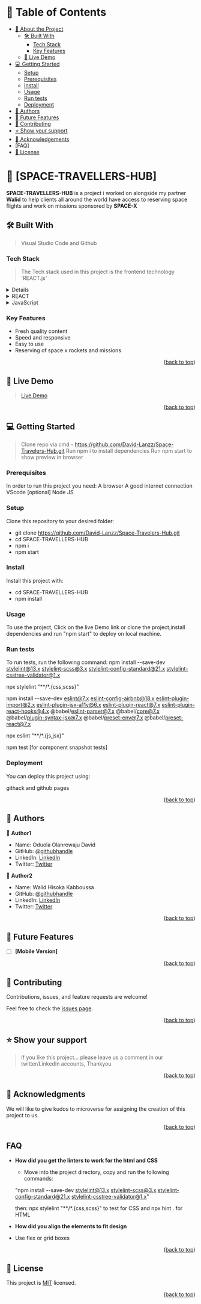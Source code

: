 <a name="readme-top"></a>


# 📗 Table of Contents

- [📖 About the Project](#about-project)
  - [🛠 Built With](#built-with)
    - [Tech Stack](#tech-stack)
    - [Key Features](#key-features)
  - [🚀 Live Demo](#live-demo)
- [💻 Getting Started](#getting-started)
  - [Setup](#setup)
  - [Prerequisites](#prerequisites)
  - [Install](#install)
  - [Usage](#usage)
  - [Run tests](#run-tests)
  - [Deployment](#triangular_flag_on_post-deployment)
- [👥 Authors](#authors)
- [🔭 Future Features](#future-features)
- [🤝 Contributing](#contributing)
- [⭐️ Show your support](#support)
- [🙏 Acknowledgements](#acknowledgements)
- [FAQ]
- [📝 License](#license)



# 📖 [SPACE-TRAVELLERS-HUB] <a name="about-project"></a>

> 
**SPACE-TRAVELLERS-HUB** is a project i worked on alongside my partner **Walid** to help clients all around the world have access to reserving space flights and work on missions sponsored by **SPACE-X**

## 🛠 Built With <a name="built-with">
> Visual Studio Code and Github
### Tech Stack <a name="tech-stack">
> The Tech stack used in this project is the frontend technology 'REACT.js'

<details>
  <summary>Cascading Style Sheet</summary>
  <ul>
    <li><a href="https://developer.mozilla.org/en-US/docs/Web/CSS">CSS</a></li>
  </ul>
</details>

<details>
  <summary>REACT</summary>
  <ul>
    <li><a href="https://react.dev/">REACT</a></li>
  </ul>
</details>

<details>
  <summary>JavaScript</summary>
  <ul>
    <li><a href="https://developer.mozilla.org/en-US/docs/Web/JavaScript">JavaScript</a></li>
  </ul>
</details>

### Key Features <a name="key-features"></a>


- Fresh quality content
- Speed and responsive
- Easy to use
- Reserving of space x rockets and missions

<p align="right">(<a href="#readme-top">back to top</a>)</p>



## 🚀 Live Demo <a name="live-demo"></a>

> [Live Demo](https://space-hub-2unx.onrender.com/)

<p align="right">(<a href="#readme-top">back to top</a>)</p>

## 💻 Getting Started <a name="getting-started"></a>

>  Clone repo via cmd - https://github.com/David-Lanzz/Space-Travelers-Hub.git
> Run npm i to install dependencies
> Run npm start to show preview in browser
### Prerequisites


In order to run this project you need:
A browser
A good internet connection
VScode [optional]
Node JS


### Setup

Clone this repository to your desired folder:
- git clone https://github.com/David-Lanzz/Space-Travelers-Hub.git
- cd SPACE-TRAVELLERS-HUB
- npm i
- npm start
### Install

Install this project with:

- cd SPACE-TRAVELLERS-HUB
- npm install

### Usage


To use the project, Click on the live Demo link or clone the project,install dependencies and run "npm start" to deploy on local machine.

### Run tests

To run tests, run the following command:
npm install --save-dev stylelint@13.x stylelint-scss@3.x stylelint-config-standard@21.x stylelint-csstree-validator@1.x

npx stylelint "**/*.{css,scss}"


npm install --save-dev eslint@7.x eslint-config-airbnb@18.x eslint-plugin-import@2.x eslint-plugin-jsx-a11y@6.x eslint-plugin-react@7.x eslint-plugin-react-hooks@4.x @babel/eslint-parser@7.x @babel/core@7.x  @babel/plugin-syntax-jsx@7.x @babel/preset-env@7.x  @babel/preset-react@7.x
    
npx eslint "**/*.{js,jsx}"


npm test [for component snapshot tests]
### Deployment

You can deploy this project using:

githack and github pages

<p align="right">(<a href="#readme-top">back to top</a>)</p>



## 👥 Authors <a name="authors"></a>

>
👤 **Author1**
- Name: Oduola Olanrewaju David
- GitHub: [@githubhandle](https://github.com/David-Lanzz)
- LinkedIn: [LinkedIn](https://linkedin.com/in/lanzz-david-378b9a250)
- Twitter: [Twitter](https://twitter.com/LanzzDavid)

👤 **Author2**
- Name: Walid Hisoka Kabboussa
- GitHub: [@githubhandle](https://github.com/Hisoka37)
- LinkedIn: [LinkedIn](https://www.linkedin.com/in/walidkb/)
- Twitter: [Twitter](https://twitter.com/kbwalid9)

<p align="right">(<a href="#readme-top">back to top</a>)</p>



## 🔭 Future Features <a name="future-features"></a>


- [ ] **[Mobile Version]**

<p align="right">(<a href="#readme-top">back to top</a>)</p>



## 🤝 Contributing <a name="contributing"></a>

Contributions, issues, and feature requests are welcome!

Feel free to check the [issues page](../../issues/).

<p align="right">(<a href="#readme-top">back to top</a>)</p>



## ⭐️ Show your support <a name="support"></a>

> If you like this project... please leave us a comment in our twitter/LinkedIn accounts, Thankyou

<p align="right">(<a href="#readme-top">back to top</a>)</p>



## 🙏 Acknowledgments <a name="acknowledgements"></a>

> 
We will like to give kudos to microverse for assigning the creation of this project to us.

<p align="right">(<a href="#readme-top">back to top</a>)</p>

## FAQ <a name="FAQ"></a>

- **How did you get the linters to work for the html and CSS**

  - Move into the project directory, copy and run the following commands:

  "npm install --save-dev stylelint@13.x stylelint-scss@3.x stylelint-config-standard@21.x stylelint-csstree-validator@1.x"

  then:
npx stylelint "**/*.{css,scss}" to test for CSS
and npx hint . for HTML

- **How did you align the elements to fit design**

 - Use flex or grid boxes

<p align="right">(<a href="#readme-top">back to top</a>)</p>

## 📝 License <a name="license"></a>

This project is [MIT](./MIT.md) licensed.

<p align="right">(<a href="#readme-top">back to top</a>)</p>
